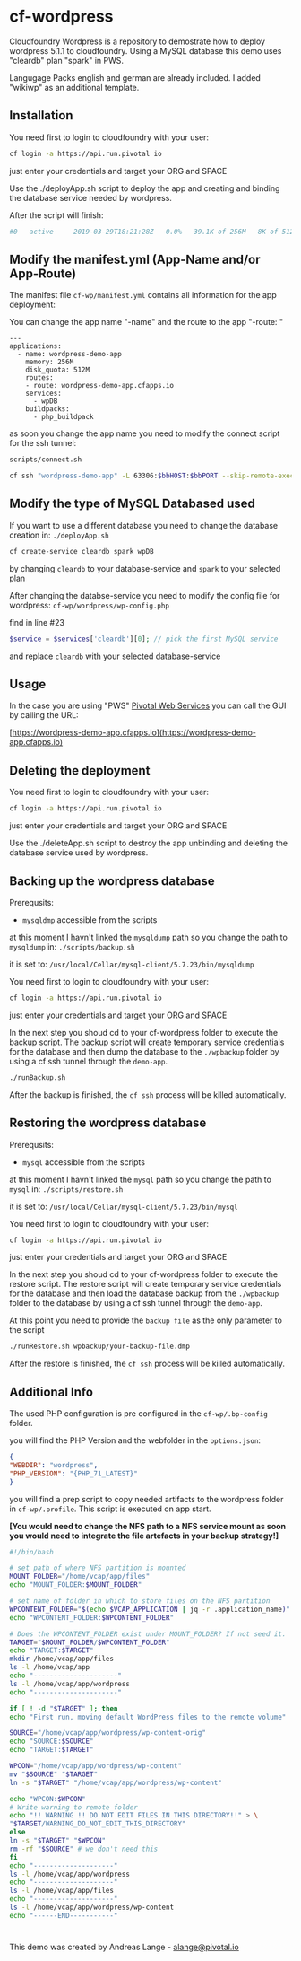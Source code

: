 # cf-wordpress

Cloudfoundry Wordpress is a repository to demostrate how to deploy wordpress 5.1.1 to cloudfoundry.
Using a MySQL database this demo uses "cleardb" plan "spark" in PWS.

Langugage Packs english and german are already included. I added "wikiwp" as an additional template.

## Installation

You need first to login to cloudfoundry with your user:

```bash
cf login -a https://api.run.pivotal io
```
 
just enter your credentials and target your ORG and SPACE

Use the ./deployApp.sh script to deploy the app and creating and binding the database service needed by wordpress.

After the script will finish:
````bash
#0   active     2019-03-29T18:21:28Z   0.0%   39.1K of 256M   8K of 512M
````

## Modify the manifest.yml (App-Name and/or App-Route)

The manifest file `cf-wp/manifest.yml` contains all information for the app deployment:

You can change the app name "-name" and the route to the app "-route: "
```
---
applications:
  - name: wordpress-demo-app
    memory: 256M
    disk_quota: 512M
    routes:
    - route: wordpress-demo-app.cfapps.io
    services:
      - wpDB
    buildpacks:
      - php_buildpack

```
as soon you change the app name you need to modify the connect script for the ssh tunnel:

```bash
scripts/connect.sh
```

```bash
cf ssh "wordpress-demo-app" -L 63306:$bbHOST:$bbPORT --skip-remote-execution --force-pseudo-tty
```

## Modify the type of MySQL Databased used

If you want to use a different database you need to change the database creation in:
`./deployApp.sh`


```bash
cf create-service cleardb spark wpDB
```

by changing `cleardb` to your database-service and `spark` to your selected plan

After changing the databse-service you need to modify the config file for wordpress: `cf-wp/wordpress/wp-config.php`

find in line #23
```php
$service = $services['cleardb'][0]; // pick the first MySQL service
```
and replace `cleardb` with your selected database-service


## Usage

In the case you are using "PWS" [Pivotal Web Services](https://run.pivotal.io) you can call the GUI by calling the URL:


[https://wordpress-demo-app.cfapps.io](https://wordpress-demo-app.cfapps.io)

## Deleting the deployment

You need first to login to cloudfoundry with your user:

```bash
cf login -a https://api.run.pivotal io
```

just enter your credentials and target your ORG and SPACE

Use the ./deleteApp.sh script to destroy the app unbinding and deleting the database service used by wordpress.

## Backing up the wordpress database

Prerequsits:
* `mysqldmp` accessible from the scripts

at this moment I havn't linked the `mysqldump` path so you change the path to `mysqldump` in: `./scripts/backup.sh`

it is set to: `/usr/local/Cellar/mysql-client/5.7.23/bin/mysqldump` 

You need first to login to cloudfoundry with your user:

```bash
cf login -a https://api.run.pivotal io
```

just enter your credentials and target your ORG and SPACE

In the next step you shoud cd to your cf-wordpress folder to execute the backup script. The backup script will create temporary service credentials for the database and then dump the database to the `./wpbackup` folder by using a cf ssh tunnel through the `demo-app`.

```bash
./runBackup.sh
```
After the backup is finished, the `cf ssh` process will be killed automatically.

## Restoring the wordpress database

Prerequsits:
* `mysql` accessible from the scripts

at this moment I havn't linked the `mysql` path so you change the path to `mysql` in: `./scripts/restore.sh`

it is set to: `/usr/local/Cellar/mysql-client/5.7.23/bin/mysql` 

You need first to login to cloudfoundry with your user:

```bash
cf login -a https://api.run.pivotal io
```

just enter your credentials and target your ORG and SPACE

In the next step you shoud cd to your cf-wordpress folder to execute the restore script. The restore script will create temporary service credentials for the database and then load the database backup from the `./wpbackup` folder to the database by using a cf ssh tunnel through the `demo-app`.

At this point you need to provide the `backup file` as the only parameter to the script
```bash
./runRestore.sh wpbackup/your-backup-file.dmp
```
After the restore is finished, the `cf ssh` process will be killed automatically.

## Additional Info

The used PHP configuration is pre configured in the `cf-wp/.bp-config` folder.

you will find the PHP Version and the webfolder in the `options.json`:

```json
{
"WEBDIR": "wordpress",
"PHP_VERSION": "{PHP_71_LATEST}"
}
```
you will find a prep script to copy needed artifacts to the wordpress folder in `cf-wp/.profile`. This script is executed on app start.

**[You would need to change the NFS path to a NFS service mount as soon you would need to integrate the file artefacts in your backup strategy!]**

```bash
#!/bin/bash

# set path of where NFS partition is mounted
MOUNT_FOLDER="/home/vcap/app/files"
echo "MOUNT_FOLDER:$MOUNT_FOLDER"

# set name of folder in which to store files on the NFS partition
WPCONTENT_FOLDER="$(echo $VCAP_APPLICATION | jq -r .application_name)"
echo "WPCONTENT_FOLDER:$WPCONTENT_FOLDER"

# Does the WPCONTENT_FOLDER exist under MOUNT_FOLDER? If not seed it.
TARGET="$MOUNT_FOLDER/$WPCONTENT_FOLDER"
echo "TARGET:$TARGET"
mkdir /home/vcap/app/files
ls -l /home/vcap/app
echo "---------------------"
ls -l /home/vcap/app/wordpress
echo "---------------------"

if [ ! -d "$TARGET" ]; then
echo "First run, moving default WordPress files to the remote volume"

SOURCE="/home/vcap/app/wordpress/wp-content-orig"
echo "SOURCE:$SOURCE"
echo "TARGET:$TARGET"

WPCON="/home/vcap/app/wordpress/wp-content"
mv "$SOURCE" "$TARGET"
ln -s "$TARGET" "/home/vcap/app/wordpress/wp-content"

echo "WPCON:$WPCON"
# Write warning to remote folder
echo "!! WARNING !! DO NOT EDIT FILES IN THIS DIRECTORY!!" > \
"$TARGET/WARNING_DO_NOT_EDIT_THIS_DIRECTORY"
else
ln -s "$TARGET" "$WPCON"
rm -rf "$SOURCE" # we don't need this
fi
echo "--------------------"
ls -l /home/vcap/app/wordpress
echo "--------------------"
ls -l /home/vcap/app/files
echo "--------------------"
ls -l /home/vcap/app/wordpress/wp-content
echo "------END-----------"

```


#
This demo was created by Andreas Lange - alange@pivotal.io


